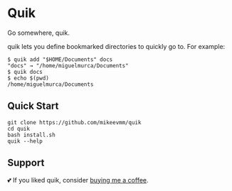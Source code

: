 # Quik

Go somewhere, quik.

quik lets you define bookmarked directories to quickly go to.
For example:

```shell
$ quik add "$HOME/Documents" docs
"docs" → "/home/miguelmurca/Documents"
$ quik docs
$ echo $(pwd)
/home/miguelmurca/Documents
```

## Quick Start

```shell
git clone https://github.com/mikeevmm/quik
cd quik
bash install.sh
quik --help
```

## Support

💕 If you liked quik, consider [buying me a coffee](https://www.paypal.me/miguelmurca/2.50).
